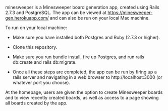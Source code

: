 minesweeper is a Minesweeper board generation app, created using Rails 2.7.3 and PostgreSQL.  The app can be viewed at https://minesweeper-gen.herokuapp.com/ and can also be run on your local Mac machine.

To run on your local machine:

* Make sure you have installed both Postgres and Ruby (2.7.3 or higher).

* Clone this repository.

* Make sure you run bundle install, fire up Postgres, and run rails db:create and rails db:migrate.

* Once all these steps are completed, the app can be run by firing up a rails server and navigating in a web browser to http://localhost:3000 (or whatever port you choose).

At the homepage, users are given the option to create Minesweeper boards and to view recently created boards, as well as access to a page showing all boards created by the app.
